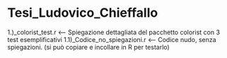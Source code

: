 # Tesi_Ludovico_Chieffallo

1.)_colorist_test.r  <-- Spiegazione dettagliata del pacchetto colorist con 3 test esemplificativi
1.1)_Codice_no_spiegazioni.r   <-- Codice nudo, senza spiegazioni. (si può copiare e incollare in R per testarlo)

